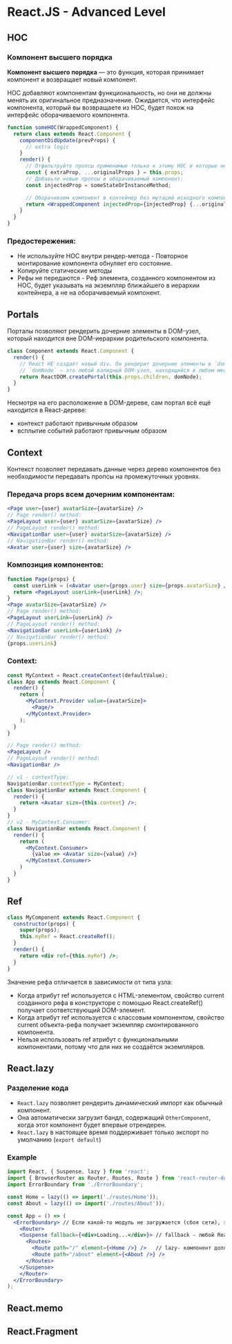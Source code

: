 # React.JS - Advanced Level


## HOC

### Компонент высшего порядка
**Компонент высшего порядка** — это функция, которая принимает компонент и возвращает новый компонент.

HOC добавляют компонентам функциональность, но они не должны менять их оригинальное предназначение.
Ожидается, что интерфейс компонента, который вы возвращаете из HOC, будет похож на интерфейс оборачиваемого компонента.

```jsx
function someHOC(WrappedComponent) {
  return class extends React.Component {
    componentDidUpdate(prevProps) {
      // extra logic
    }
    render() {
      // Отфильтруйте пропсы применимые только к этому HOC и которые не нужно передавать дальше
      const { extraProp, ...originalProps } = this.props;
      // Добавьте новые пропсы в оборачиваемый компонент:
      const injectedProp = someStateOrInstanceMethod;

      // Оборачиваем компонент в контейнер без мутаций исходного компонента
      return <WrappedComponent injectedProp={injectedProp} {...originalProps} />;
    }
  }
}
```

### Предостережения:
- Не используйте HOC внутри рендер-метода - Повторное монтирование компонента обнуляет его состояние.
- Копируйте статические методы
- Рефы не передаются - Реф элемента, созданного компонентом из HOC, будет указывать на экземпляр ближайшего в иерархии контейнера, а не на оборачиваемый компонент.


## Portals

Порталы позволяют рендерить дочерние элементы в DOM-узел, который находится вне DOM-иерархии родительского компонента.
```jsx
class Component extends React.Component {
  render() {
    // React НЕ создаёт новый div. Он рендерит дочерние элементы в `domNode`.
    // `domNode` — это любой валидный DOM-узел, находящийся в любом месте в DOM.
    return ReactDOM.createPortal(this.props.children, domNode);
  }
}
```
Несмотря на его расположение в DOM-дереве, сам портал всё ещё находится в React-дереве:
- контекст работают привычным образом
- всплытие событий работают привычным образом


## Context

Контекст позволяет передавать данные через дерево компонентов без необходимости передавать пропсы на промежуточных уровнях.

### Передача props всем дочерним компонентам:
```jsx
<Page user={user} avatarSize={avatarSize} />
// Page render() method:
<PageLayout user={user} avatarSize={avatarSize} />
// PageLayout render() method:
<NavigationBar user={user} avatarSize={avatarSize} />
// NavigationBar render() method:
<Avatar user={user} size={avatarSize} />
```

### Композиция компонентов:
```jsx
function Page(props) {
  const userLink = (<Avatar user={props.user} size={props.avatarSize} />);
  return <PageLayout userLink={userLink} />;
}
<Page avatarSize={avatarSize} />
// Page render() method:
<PageLayout userLink={userLink} />
// PageLayout render() method:
<NavigationBar userLink={userLink} />
// NavigationBar render() method:
{props.userLink}
```

### Context:
```jsx
const MyContext = React.createContext(defaultValue);
class App extends React.Component {
  render() {
    return (
      <MyContext.Provider value={avatarSize}>
        <Page/>
      </MyContext.Provider>
    );
  }
}

// Page render() method:
<PageLayout />
// PageLayout render() method:
<NavigationBar />

// v1 - contextType:
NavigationBar.contextType = MyContext;
class NavigationBar extends React.Component {
  render() {
    return <Avatar size={this.context} />;
  }
}
// v2 - MyContext.Consumer:
class NavigationBar extends React.Component {
  render() {
    return (
      <MyContext.Consumer>
        {value => <Avatar size={value} />}
      </MyContext.Consumer>
    )
  }
}
```


## Ref

```jsx
class MyComponent extends React.Component {
  constructor(props) {
    super(props);
    this.myRef = React.createRef();
  }
  render() {
    return <div ref={this.myRef} />;
  }
}
```

Значение рефа отличается в зависимости от типа узла:
- Когда атрибут ref используется с HTML-элементом, свойство current созданного рефа в конструкторе с помощью React.createRef() получает соответствующий DOM-элемент.
- Когда атрибут ref используется с классовым компонентом, свойство current объекта-рефа получает экземпляр смонтированного компонента.
- Нельзя использовать ref атрибут с функциональными компонентами, потому что для них не создаётся экземпляров.


## React.lazy

### Разделение кода
- `React.lazy` позволяет рендерить динамический импорт как обычный компонент.
- Она автоматически загрузит бандл, содержащий `OtherComponent`, когда этот компонент будет впервые отрендерен.
- `React.lazy` в настоящее время поддерживает только экспорт по умолчанию (`export default`)

### Example
```jsx
import React, { Suspense, lazy } from 'react';
import { BrowserRouter as Router, Routes, Route } from 'react-router-dom';
import ErrorBoundary from './ErrorBoundary';

const Home = lazy(() => import('./routes/Home'));
const About = lazy(() => import('./routes/About'));

const App = () => (
  <ErrorBoundary> // Если какой-то модуль не загружается (сбоя сети), это вызовет ошибку.
    <Router>
    <Suspense fallback={<div>Loading...</div>}> // fallback - любой React-элемент
      <Routes>
        <Route path="/" element={<Home />} />   // lazy- компонент должен рендериться внутри компонента Suspense
        <Route path="/about" element={<About />} />
      </Routes>
    </Suspense>
    </Router>
  </ErrorBoundary>
);
```

## React.memo
## React.Fragment
